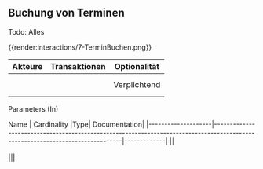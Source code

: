 ## Buchung von Terminen
Todo: Alles

{{render:interactions/7-TerminBuchen.png}}

Akteure             | Transaktionen                                                                                                                   | Optionalität |
|--------------------|-------------------------------------------------------------------------------------------------------------------------------|-------------|
||<br><br>| Verplichtend           |

Parameters (In)

Name               |	Cardinality	|Type|	Documentation|
|--------------------|-------------------------------------------------------------------------------------------------------------------------------|-------------|
||<br><br>|||
